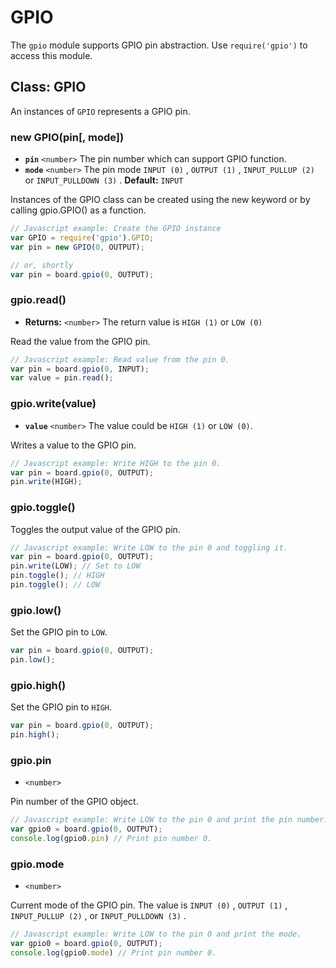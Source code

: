 # GPIO

The `gpio` module supports GPIO pin abstraction. Use `require('gpio')` to access this module.

## Class: GPIO

An instances of `GPIO` represents a GPIO pin.

### new GPIO\(pin\[, mode\]\)

* **`pin`** `<number>` The pin number which can support GPIO function.
* **`mode`** `<number>` The pin mode `INPUT (0)` , `OUTPUT (1)` , `INPUT_PULLUP (2)` or `INPUT_PULLDOWN (3)` . **Default:** `INPUT`

Instances of the GPIO class can be created using the new keyword or by calling gpio.GPIO\(\) as a function.

```javascript
// Javascript example: Create the GPIO instance 
var GPIO = require('gpio').GPIO;
var pin = new GPIO(0, OUTPUT);

// or, shortly
var pin = board.gpio(0, OUTPUT);
```

### gpio.read\(\)

* **Returns:** `<number>` The return value is `HIGH (1)` or `LOW (0)`

Read the value from the GPIO pin.

```javascript
// Javascript example: Read value from the pin 0.
var pin = board.gpio(0, INPUT);
var value = pin.read();
```

### gpio.write\(value\)

* **`value`** `<number>` The value could be `HIGH (1)` or `LOW (0)`.

Writes a value to the GPIO pin.

```javascript
// Javascript example: Write HIGH to the pin 0.
var pin = board.gpio(0, OUTPUT);
pin.write(HIGH);
```

### gpio.toggle\(\)

Toggles the output value of the GPIO pin.

```javascript
// Javascript example: Write LOW to the pin 0 and toggling it.
var pin = board.gpio(0, OUTPUT);
pin.write(LOW); // Set to LOW
pin.toggle(); // HIGH
pin.toggle(); // LOW
```

### gpio.low\(\)

Set the GPIO pin to `LOW`.

```javascript
var pin = board.gpio(0, OUTPUT);
pin.low();
```

### gpio.high\(\)

Set the GPIO pin to `HIGH`.

```javascript
var pin = board.gpio(0, OUTPUT);
pin.high();
```

### gpio.pin

* `<number>`

Pin number of the GPIO object.

```javascript
// Javascript example: Write LOW to the pin 0 and print the pin number.
var gpio0 = board.gpio(0, OUTPUT);
console.log(gpio0.pin) // Print pin number 0.
```

### gpio.mode

* `<number>`

Current mode of the GPIO pin. The value is `INPUT (0)` , `OUTPUT (1)` , `INPUT_PULLUP (2)` , or `INPUT_PULLDOWN (3)` .

```javascript
// Javascript example: Write LOW to the pin 0 and print the mode.
var gpio0 = board.gpio(0, OUTPUT);
console.log(gpio0.mode) // Print pin number 0.
```

